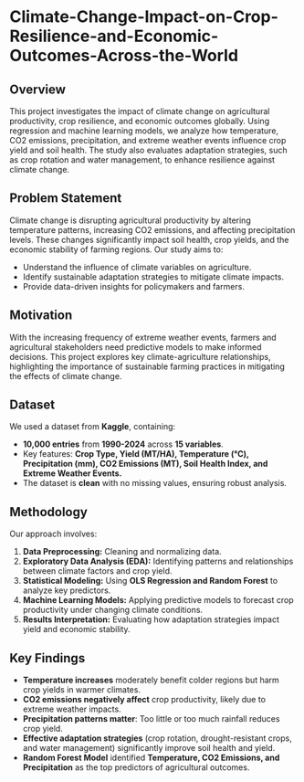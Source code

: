 # Climate-Change-Impact-on-Crop-Resilience-and-Economic-Outcomes-Across-the-World

## Overview
This project investigates the impact of climate change on agricultural productivity, crop resilience, and economic outcomes globally. Using regression and machine learning models, we analyze how temperature, CO2 emissions, precipitation, and extreme weather events influence crop yield and soil health. The study also evaluates adaptation strategies, such as crop rotation and water management, to enhance resilience against climate change.

## Problem Statement
Climate change is disrupting agricultural productivity by altering temperature patterns, increasing CO2 emissions, and affecting precipitation levels. These changes significantly impact soil health, crop yields, and the economic stability of farming regions. Our study aims to:
- Understand the influence of climate variables on agriculture.
- Identify sustainable adaptation strategies to mitigate climate impacts.
- Provide data-driven insights for policymakers and farmers.

## Motivation
With the increasing frequency of extreme weather events, farmers and agricultural stakeholders need predictive models to make informed decisions. This project explores key climate-agriculture relationships, highlighting the importance of sustainable farming practices in mitigating the effects of climate change.

## Dataset
We used a dataset from **Kaggle**, containing:
- **10,000 entries** from **1990-2024** across **15 variables**.
- Key features: **Crop Type, Yield (MT/HA), Temperature (°C), Precipitation (mm), CO2 Emissions (MT), Soil Health Index, and Extreme Weather Events.**
- The dataset is **clean** with no missing values, ensuring robust analysis.

## Methodology
Our approach involves:
1. **Data Preprocessing:** Cleaning and normalizing data.
2. **Exploratory Data Analysis (EDA):** Identifying patterns and relationships between climate factors and crop yield.
3. **Statistical Modeling:** Using **OLS Regression and Random Forest** to analyze key predictors.
4. **Machine Learning Models:** Applying predictive models to forecast crop productivity under changing climate conditions.
5. **Results Interpretation:** Evaluating how adaptation strategies impact yield and economic stability.

## Key Findings
- **Temperature increases** moderately benefit colder regions but harm crop yields in warmer climates.
- **CO2 emissions negatively affect** crop productivity, likely due to extreme weather impacts.
- **Precipitation patterns matter**: Too little or too much rainfall reduces crop yield.
- **Effective adaptation strategies** (crop rotation, drought-resistant crops, and water management) significantly improve soil health and yield.
- **Random Forest Model** identified **Temperature, CO2 Emissions, and Precipitation** as the top predictors of agricultural outcomes.
